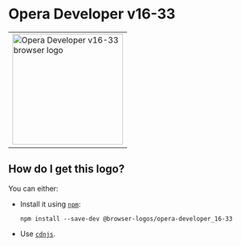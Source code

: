 # Opera Developer v16-33

<table>
    <tr height=230>
        <td>
            <a href="https://github.com/alrra/browser-logos/tree/ff64366b7223e4ffa19c912320f09f413b26b4bf/src/archive/opera-developer_16-33">
                <img width=220 src="https://raw.githubusercontent.com/alrra/browser-logos/ff64366b7223e4ffa19c912320f09f413b26b4bf/src/archive/opera-developer_16-33/opera-developer_16-33_512x512.png" alt="Opera Developer v16-33 browser logo">
            </a>
        </td>
    </tr>
</table>

## How do I get this logo?

You can either:

* Install it using [`npm`][npm]:

  `npm install --save-dev @browser-logos/opera-developer_16-33`

* Use [`cdnjs`][cdnjs].

<!-- Link labels: -->

[cdnjs]: https://cdnjs.com/libraries/browser-logos
[npm]: https://www.npmjs.com/

